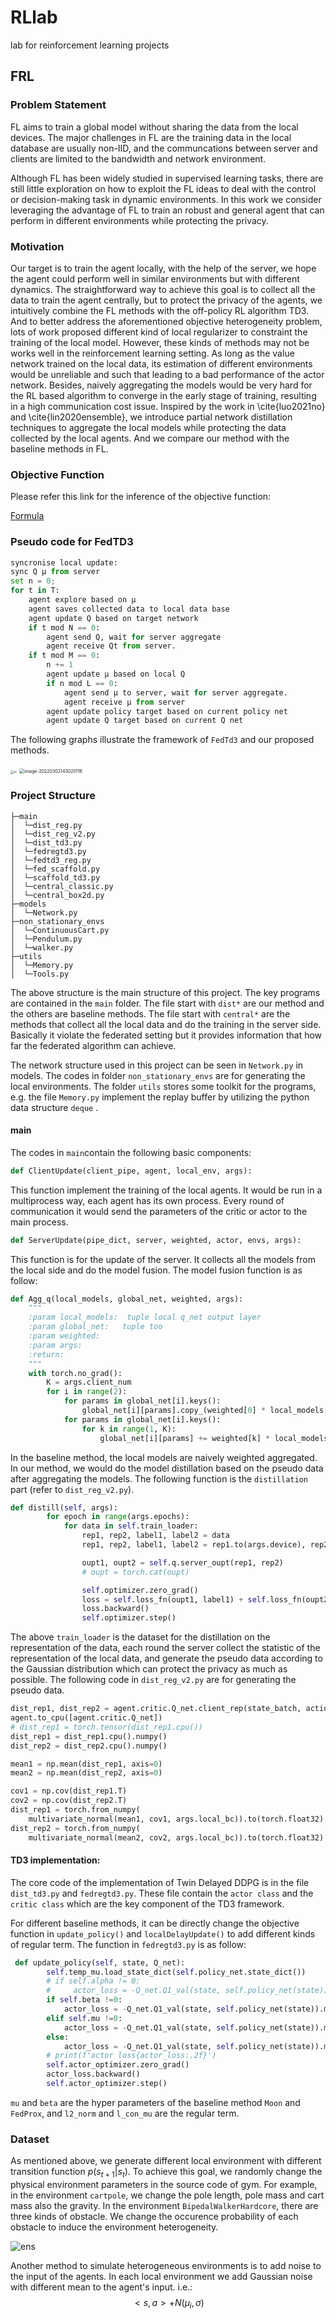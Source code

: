 # RLlab
lab for reinforcement learning projects

## FRL

### Problem Statement

FL aims to train a global model without sharing the data from the local devices. The major challenges in FL are the training data in the local database are usually non-IID, and the communcations between server and clients are limited to the bandwidth and network environment. 

Although FL has been widely studied in supervised learning tasks, there are still little exploration on how to exploit the FL ideas to deal with the control or decision-making task in dynamic environments. In this work we consider leveraging the advantage of FL to train an robust and general agent that can perform in different environments while protecting the privacy.

### Motivation

Our target is to train the agent locally, with the help of the server, we hope the agent could perform well in similar environments but with different dynamics. The straightforward way to achieve this goal is to collect all the data to train the agent centrally, but to protect the privacy of the agents, we intuitively combine the FL methods with the off-policy RL algorithm TD3. And to better address the aforementioned objective heterogeneity problem, lots of work proposed different kind of local regularizer to constraint the training of the local model. However, these kinds of methods may not be works well in the reinforcement learning setting. As long as the value network trained on the local data, its estimation of different environments would be unreliable and such that leading to a bad performance of the actor network. Besides, naively aggregating the models would be very hard for the RL based algorithm to converge in the early stage of training, resulting in a high communication cost issue. Inspired by the work in \cite{luo2021no} and \cite{lin2020ensemble}, we introduce partial network distillation techniques to aggregate the local models while protecting the data collected by the local agents. And we compare our method with the baseline methods in FL.

### Objective Function

Please refer this link for the inference of the objective function:

[Formula](Formula.ipynb)

### Pseudo code for FedTD3

```python
syncronise local update:
sync Q μ from server
set n = 0;
for t in T:
	agent explore based on μ
	agent saves collected data to local data base
	agent update Q based on target network
	if t mod N == 0:
		agent send Q, wait for server aggregate
		agent receive Qt from server.
	if t mod M == 0:
        n += 1
		agent update μ based on local Q
        if n mod L == 0:
			agent send μ to server, wait for server aggregate.
			agent receive μ from server
		agent update policy target based on current policy net
        agent update Q target based on current Q net
```

The following graphs illustrate the framework of `FedTd3` and our proposed methods.

<img src="README.assets/sc1.png" alt="sc" style="zoom: 33%;" />

<img src="README.assets/sc2.png" alt="image-20220302143020116" style="zoom: 50%;" />



### Project Structure

```shell
├─main
│  └─dist_reg.py
│  └─dist_reg_v2.py
│  └─dist_td3.py
│  └─fedregtd3.py
│  └─fedtd3_reg.py
│  └─fed_scaffold.py
│  └─scaffold_td3.py
│  └─central_classic.py
│  └─central_box2d.py
├─models
│  └─Network.py
├─non_stationary_envs
│  └─ContinuousCart.py
│  └─Pendulum.py
│  └─walker.py
├─utils
│  └─Memory.py
│  └─Tools.py
```

The above structure is the main structure of this project. The key programs are contained in the `main` folder. The file start with `dist*` are our method and the others are baseline methods. The file start with `central*` are the methods that collect all the local data and do the training in the server side. Basically it violate the federated setting but it provides information that how far the federated algorithm can achieve.

The network structure used in this project can be seen in `Network.py` in models. The codes in folder `non_stationary_envs` are for generating the local environments. The folder `utils` stores some toolkit for the programs, e.g. the file `Memory.py` implement the replay buffer by utilizing the python data structure `deque` .

#### main

The codes in `main`contain the following basic components: 

```python
def ClientUpdate(client_pipe, agent, local_env, args):
```

This function implement the training of the local agents. It would be run in a multiprocess way, each agent has its own process. Every round of communication it would send the parameters of the critic or actor to the main process.

```python
def ServerUpdate(pipe_dict, server, weighted, actor, envs, args): 
```

This function is for the update of the server. It collects all the models from the local side and do the model fusion. The model fusion function is as follow:

```python
def Agg_q(local_models, global_net, weighted, args):
    """
    :param local_models:  tuple local q_net output layer
    :param global_net:   tuple too
    :param weighted: 
    :param args: 
    :return: 
    """
    with torch.no_grad():
        K = args.client_num
        for i in range(2):
            for params in global_net[i].keys():
                global_net[i][params].copy_(weighted[0] * local_models[0][i][params])
            for params in global_net[i].keys():
                for k in range(1, K):
                    global_net[i][params] += weighted[k] * local_models[k][i][params]
```

In the baseline method, the local models are naively weighted aggregated. In our method, we would do the model distillation based on the pseudo data after aggregating the  models. The following function is the `distillation` part (refer to `dist_reg_v2.py`).

```python
def distill(self, args):
        for epoch in range(args.epochs):
            for data in self.train_loader:
                rep1, rep2, label1, label2 = data
                rep1, rep2, label1, label2 = rep1.to(args.device), rep2.to(args.device), label1.to(args.device), label2.to(args.device)

                oupt1, oupt2 = self.q.server_oupt(rep1, rep2)
                # oupt = torch.cat(oupt)

                self.optimizer.zero_grad()
                loss = self.loss_fn(oupt1, label1) + self.loss_fn(oupt2, label2)
                loss.backward()
                self.optimizer.step()
```

The above `train_loader` is the dataset for the distillation on the representation of the data, each round the server collect the statistic of the representation of the local data, and generate the pseudo data according to the Gaussian distribution which can protect the privacy as much as possible. The following code in `dist_reg_v2.py` are for generating the pseudo data.

```python
dist_rep1, dist_rep2 = agent.critic.Q_net.client_rep(state_batch, action_batch)
agent.to_cpu([agent.critic.Q_net])
# dist_rep1 = torch.tensor(dist_rep1.cpu())
dist_rep1 = dist_rep1.cpu().numpy()
dist_rep2 = dist_rep2.cpu().numpy()

mean1 = np.mean(dist_rep1, axis=0)
mean2 = np.mean(dist_rep2, axis=0)

cov1 = np.cov(dist_rep1.T)
cov2 = np.cov(dist_rep2.T)
dist_rep1 = torch.from_numpy(
    multivariate_normal(mean1, cov1, args.local_bc)).to(torch.float32)
dist_rep2 = torch.from_numpy(
    multivariate_normal(mean2, cov2, args.local_bc)).to(torch.float32)
```



#### TD3 implementation:

The core code of the implementation of Twin Delayed DDPG is in the file `dist_td3.py` and `fedregtd3.py`. These file contain the `actor class` and the `critic class` which are the key component of the TD3 framework.

For different baseline methods, it can be directly change the objective function in `update_policy()` and `localDelayUpdate()` to add different kinds of regular term. The function in `fedregtd3.py` is as follow:

```python
 def update_policy(self, state, Q_net):
        self.temp_mu.load_state_dict(self.policy_net.state_dict())
        # if self.alpha != 0:
        #     actor_loss = -Q_net.Q1_val(state, self.policy_net(state)).mean() + self.alpha * self.l_mse(self.policy_net(state), self.glob_mu(state))
        if self.beta !=0:
            actor_loss = -Q_net.Q1_val(state, self.policy_net(state)).mean() + self.beta * l2_norm(self.policy_net, self.glob_mu)
        elif self.mu !=0:
            actor_loss = -Q_net.Q1_val(state, self.policy_net(state)).mean() + self.mu * l_con_mu(state, self.policy_net, self.glob_mu, self.prev_mu)
        else:
            actor_loss = -Q_net.Q1_val(state, self.policy_net(state)).mean()
        # print(f'actor loss{actor_loss:.2f}')
        self.actor_optimizer.zero_grad()
        actor_loss.backward()
        self.actor_optimizer.step()
```

`mu` and `beta` are the hyper parameters of the baseline method  `Moon` and `FedProx`, and `l2_norm` and `l_con_mu` are the regular term.

### Dataset

As mentioned above,  we generate different local environment with different transition function $p(s_{t+1}|s_t)$.  To achieve this goal,  we randomly change the physical environment parameters in the source code of gym. For example, in the environment `cartpole`, we change the pole length, pole mass and cart mass also the gravity. In the environment `BipedalWalkerHardcore`,   there are three kinds of obstacle. We change the occurence probability of each obstacle to induce the environment heterogeneity. 

![ens](README.assets/ens.jpg)

Another method to simulate heterogeneous environments is to add noise to the input of the agents. In each local environment we add Gaussian noise with different mean to the agent's input. i.e.:
$$
<s,a> + N(\mu_i, \sigma)
$$

